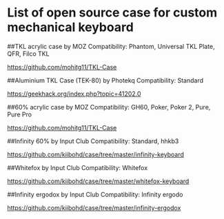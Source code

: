 # List of open source case for custom mechanical keyboard


##TKL acrylic case by MOZ
Compatibility: Phantom, Universal TKL Plate, QFR, Filco TKL 

https://github.com/mohitg11/TKL-Case


##Aluminium TKL Case (TEK-80) by Photekq
Compatibility: Standard

https://geekhack.org/index.php?topic=41202.0


##60% acrylic case by MOZ
Compatibility: GH60, Poker, Poker 2, Pure, Pure Pro 

https://github.com/mohitg11/TKL-Case


##Infinity 60% by Input Club
Compatibility: Standard, hhkb3

https://github.com/kiibohd/case/tree/master/infinity-keyboard


##Whitefox by Input Club
Compatibility: Whitefox

https://github.com/kiibohd/case/tree/master/whitefox-keyboard


##Infinity ergodox by Input Club
Compatibility: Infinity ergodo

https://github.com/kiibohd/case/tree/master/infinity-ergodox
